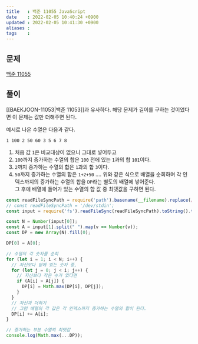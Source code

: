 ```yaml
---
title   : 백준 11055 JavaScript 
date    : 2022-02-05 10:40:24 +0900
updated : 2022-02-05 10:41:30 +0900
aliases : 
tags    : 
---
```

## 문제 
[백준 11055](https://www.acmicpc.net/problem/11055)

## 풀이
[[BAEKJOON-11053|백준 11053]]과 유사하다. 해당 문제가 길이를 구하는 것이었다면 이 문제는 값만 더해주면 된다.  

예시로 나온 수열은 다음과 같다.  
```
1 100 2 50 60 3 5 6 7 8
```

1. 처음 값 `1`은 비교대상이 없으니 그대로 넣어두고 
2. `100`까지 증가하는 수열의 합은 `100` 전에 있는 `1`과의 합 `101`이다.  
3. `2`까지 증가하는 수열의 합은 `1`과의 합 `3`이다. 
4. `50`까지 증가하는 수열의 합은 `1+2+50`
....
위와 같은 식으로 배열을 순회하며 각 인덱스까지의 증가하는 수열의 합을 `DP`라는 별도의 배열에 넣어준다.  
그 후에 배열에 들어가 있는 수열의 합 값 중 최댓값을 구하면 된다.  

```javascript
const readFileSyncPath = require('path').basename(__filename).replace(/js$/, 'txt');
// const readFileSyncPath = '/dev/stdin';
const input = require('fs').readFileSync(readFileSyncPath).toString().trim().split("\n");

const N = Number(input[0]);
const A = input[1].split(" ").map(v => Number(v));
const DP = new Array(N).fill(0);

DP[0] = A[0];

// 수열의 각 숫자를 순회
for (let i = 1; i < N; i++) {
  // 자신보다 앞에 있는 숫자 중, 
  for (let j = 0; j < i; j++) {
    // 자신보다 작은 수가 있다면
    if (A[i] > A[j]) {
      DP[i] = Math.max(DP[i], DP[j]);
    }
  }
  // 자신과 더하기 
  // 그럼 배열의 각 값은 각 인덱스까지 증가하는 수열의 합이 된다.
  DP[i] += A[i];
}

// 증가하는 부분 수열의 최댓값 
console.log(Math.max(...DP));
```

